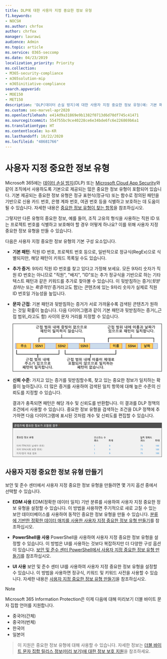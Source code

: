 ```yaml
---
title: DLP에 대한 사용자 지정 중요한 정보 유형
f1.keywords:
- NOCSH
ms.author: chrfox
author: chrfox
manager: laurawi
audience: Admin
ms.topic: article
ms.service: O365-seccomp
ms.date: 04/23/2019
localization_priority: Priority
ms.collection:
- M365-security-compliance
- m365solution-mip
- m365initiative-compliance
search.appverid:
- MOE150
- MET150
description: 'DLP(데이터 손실 방지)에 대한 사용자 지정 중요한 정보 유형(예: 기본 패턴, 문자 근접성, 신뢰 수준)의 개요를 확인합니다.'
ms.custom: seo-marvel-apr2020
ms.openlocfilehash: e414d9a31869e9b1382f0713d6d70df745c41471
ms.sourcegitcommit: 554755bc9ce40228ce6e34bde6fc6e226869b6a1
ms.translationtype: HT
ms.contentlocale: ko-KR
ms.lasthandoff: 10/22/2020
ms.locfileid: "48681766"
---
```

# <a name="custom-sensitive-information-types"></a>사용자 지정 중요한 정보 유형

Microsoft 365에는 [데이터 손실 방지](data-loss-prevention-policies.md)(DLP) 또는 [Microsoft Cloud App Security](https://docs.microsoft.com/cloud-app-security)와 같이 조직에서 사용하도록 기본으로 제공되는 많은 중요한 정보 유형이 포함되어 있습니다. 기본 제공되는 중요한 정보 유형은 정규 표현식(정규식) 또는 함수로 정의된 패턴을 기반으로 신용 카드 번호, 은행 계좌 번호, 여권 번호 등을 식별하고 보호하는 데 도움이 될 수 있습니다. 자세한 내용은 [중요한 정보 유형이 찾는 항목](what-the-sensitive-information-types-look-for.md)을 참조하십시오.

그렇지만 다른 유형의 중요한 정보, 예를 들어, 조직 고유의 형식을 사용하는 직원 ID 또는 프로젝트 번호를 식별하고 보호해야 할 경우 어떻게 하나요? 이를 위해 사용자 지정 중요한 정보 유형을 만들 수 있습니다.

다음은 사용자 지정 중요한 정보 유형의 기본 구성 요소입니다.

- **기본 패턴**: 직원 ID 번호, 프로젝트 번호 등으로, 일반적으로 정규식(RegEx)으로 식별되지만, 해당 패턴이 키워드 목록일 수도 있습니다.

- **추가 증거**: 9자리 직원 ID 번호를 찾고 있다고 가정해 보세요. 모든 9자리 숫자가 직원 ID 번호는 아니므로 "직원", "배지", "ID"또는 추가 정규식을 기반으로 하는 기타 텍스트 패턴과 같은 키워드를 추가로 찾아볼 수 있습니다. 이 뒷받침하는 증거(_뒷받침하는_ 또는 _확증적인_ 증거라고도 함)는 콘텐츠에 있는 9자리 숫자가 실제로 직원 ID 번호일 가능성을 높입니다.

- **문자 근접**: 기본 패턴과 뒷받침하는 증거가 서로 가까울수록 검색된 콘텐츠가 원하는 것일 확률이 높습니다. 다음 다이어그램과 같이 기본 패턴과 뒷받침하는 증거(_근접 범위_라고도 함) 사이의 문자 거리를 지정할 수 있습니다.

    ![증거 및 근접 범위 다이어그램](../media/dc68e38e-dfa1-45b8-b204-89c8ba121f96.png)

- **신뢰 수준**: 가지고 있는 증거를 뒷받침할수록, 찾고 있는 중요한 정보가 일치하는 확률이 높아집니다. 더 많은 증거를 사용하여 검색된 일치 항목에 대해 높은 수준의 신뢰도를 지정할 수 있습니다.

  결과가 충족되면 패턴은 해당 개수 및 신뢰도를 반환합니다. 이 결과를 DLP 정책의 조건에서 사용할 수 있습니다. 중요한 정보 유형을 검색하는 조건을 DLP 정책에 추가하면 다음 다이어그램에 표시된 것처럼 개수 및 신뢰도를 편집할 수 있습니다.

    ![인스턴스 개수 및 일치 정확도 옵션](../media/11d0b51e-7c3f-4cc6-96d8-b29bcdae1aeb.png)

## <a name="creating-custom-sensitive-information-types"></a>사용자 지정 중요한 정보 유형 만들기

보안 및 준수 센터에서 사용자 지정 중요한 정보 유형을 만들려면 몇 가지 옵션 중에서 선택할 수 있습니다.

- **EDM 사용** EDM(정확한 데이터 일치) 기반 분류를 사용하여 사용자 지정 중요한 정보 유형을 설정할 수 있습니다. 이 방법을 사용하면 주기적으로 새로 고칠 수 있는 보안 데이터베이스를 사용하여 동적인 중요한 정보 유형을 만들 수 있습니다. [분류에 기반한 정확한 데이터 매치를 사용한 사용자 지정 중요한 정보 유형 만들기](create-custom-sensitive-information-types-with-exact-data-match-based-classification.md)를 참조하십시오.

- **PowerShell을 사용** PowerShell을 사용하여 사용자 지정 중요한 정보 유형을 설정할 수 있습니다. 이 방법은 UI를 사용하는 것보다 복잡하지만 더 다양한 구성 옵션이 있습니다. [보안 및 준수 센터 PowerShell에서 사용자 지정 중요한 정보 유형 만들기](create-a-custom-sensitive-information-type-in-scc-powershell.md)를 참조하십시오.

- **UI 사용** 보안 및 준수 센터 UI를 사용하여 사용자 지정 중요한 정보 유형을 설정할 수 있습니나. 이 방법을 사용하면 정규식, 키워드 및 키워드 사전을 사용할 수 있습니다. 자세한 내용은 [사용자 지정 중요한 정보 유형 만들기](create-a-custom-sensitive-information-type.md)을 참조하십시오.

> [!NOTE]
> Microsoft 365 Information Protection은 이제 다음에 대해 미리보기 더블 바이트 문자 집합 언어를 지원합니다.
> - 중국어(간체)
> - 중국어(번체)
> - 한국어
> - 일본어

>이 지원은 중요한 정보 유형에 대해 사용할 수 있습니다. 자세한 정보는 [더블 바이트 문자 집합 릴리스 정보(미리 보기)에 대한 정보 보호 지원](mip-dbcs-relnotes.md)을 참조하세요.

